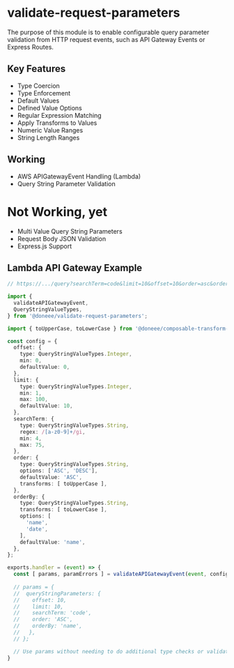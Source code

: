 # validate-request-parameters
The purpose of this module is to enable configurable query parameter validation from HTTP request
events, such as API Gateway Events or Express Routes.

## Key Features
* Type Coercion
* Type Enforcement
* Default Values
* Defined Value Options
* Regular Expression Matching
* Apply Transforms to Values
* Numeric Value Ranges
* String Length Ranges

## Working
* AWS APIGatewayEvent Handling (Lambda)
* Query String Parameter Validation


# Not Working, yet
* Multi Value Query String Parameters
* Request Body JSON Validation
* Express.js Support

## Lambda API Gateway Example
```typescript
// https://.../query?searchTerm=code&limit=10&offset=10&order=asc&orderBy=name

import {
  validateAPIGatewayEvent,
  QueryStringValueTypes,
} from '@doneee/validate-request-parameters';

import { toUpperCase, toLowerCase } from '@doneee/composable-transform-functions';

const config = {
  offset: {
    type: QueryStringValueTypes.Integer,
    min: 0,
    defaultValue: 0,
  },
  limit: {
    type: QueryStringValueTypes.Integer,
    min: 1,
    max: 100,
    defaultValue: 10,
  },
  searchTerm: {
    type: QueryStringValueTypes.String,
    regex: /[a-z0-9]+/gi,
    min: 4,
    max: 75,
  },
  order: {
    type: QueryStringValueTypes.String,
    options: ['ASC', 'DESC'],
    defaultValue: 'ASC',
    transforms: [ toUpperCase ],
  },
  orderBy: {
    type: QueryStringValueTypes.String,
    transforms: [ toLowerCase ],
    options: [
      'name',
      'date',
    ],
    defaultValue: 'name',
  },
};

exports.handler = (event) => {
  const [ params, paramErrors ] = validateAPIGatewayEvent(event, config);
  
  // params = {
  //  queryStringParameters: {
  //    offset: 10,
  //    limit: 10,
  //    searchTerm: 'code',
  //    order: 'ASC',
  //    orderBy: 'name',
  //   },
  // };

  // Use params without needing to do additional type checks or validation
}
```
